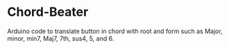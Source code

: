 # Chord-Beater
Arduino code to translate button in chord with root and form such as Major, minor, min7, Maj7, 7th, sus4, 5, and 6.
